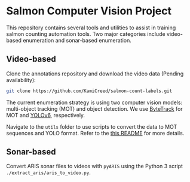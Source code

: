 # Salmon Computer Vision Project

This repository contains several tools and utilities to assist in training salmon counting automation tools. Two major categories include video-based enumeration and sonar-based enumeration.

## Video-based

Clone the annotations repository and download the video data (Pending availability):
```bash
git clone https://github.com/KamiCreed/salmon-count-labels.git
```

The current enumeration strategy is using two computer vision models: multi-object tracking (MOT) and object detection. We use [ByteTrack](https://github.com/Salmon-Computer-Vision/ByteTrack.git) for MOT and [YOLOv6](https://github.com/meituan/YOLOv6), respectively.

Navigate to the `utils` folder to use scripts to convert the data to MOT sequences and YOLO format. Refer to the [this README](utils/README.md) for more details.

## Sonar-based

Convert ARIS sonar files to videos with `pyARIS` using the Python 3 script `./extract_aris/aris_to_video.py`.
